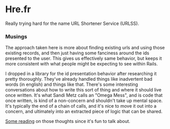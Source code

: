 Hre.fr
======

Really trying hard for the name URL Shortener Service (URLSS).

### Musings

The approach taken here is more about finding existing urls and using those existing records, and then just having some
fanciness around the ids presented to the user. This gives us effectively same behavior, but keeps it more consistent
with what people might be expecting to see within Rails.

I dropped in a library for the id presentation behavior after researching it pretty thoroughly. They've already handled
things like inadvertent bad words (in english) and things like that. There's some interesting conversations about how to
write this sort of thing and where it should live once written. It's what Sandi Metz calls an "Omega Mess", and is code
that once written, is kind of a non-concern and shouldn't take up mental space. It's typically the end of a chain of
calls, and it's nice to move it out into a concern, and ultimately into an extracted piece of logic that can be shared.

[Some reading](http://mattbriggs.net/blog/2013/04/19/sometimes-its-ok-to-leave-a-mess/) on those thoughts since it's fun
to talk about.
